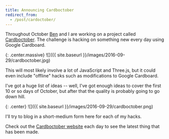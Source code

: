 ```yaml
---
title: Announcing Cardboctober
redirect_from:
  - /post/cardoctober/
---
```


Throughout October [Ben](https://twitter.com/benjaminbenben) and I are working on a project called [Cardboctober](https://cardboctober.xyz). The challenge is hacking on something new every day using Google Cardboard.

<!-- more -->

{: .center.massive}
![]({{ site.baseurl }}/images/2016-09-29/cardboctober.jpg)

This will most likely involve a lot of JavaScript and Three.js, but it could even include "offline" hacks such as modifications to Google Cardboard.

I've got a huge list of ideas -- well, I've got enough ideas to cover the first 10 or so days of October, but after that the quality is probably going to go down hill.

{: .center}
![]({{ site.baseurl }}/images/2016-09-29/cardboctober.png)

I'll try to blog in a short-medium form here for each of my hacks.

Check out the [Cardboctober website](https://cardboctober.xyz) each day to see the latest thing that has been made.
